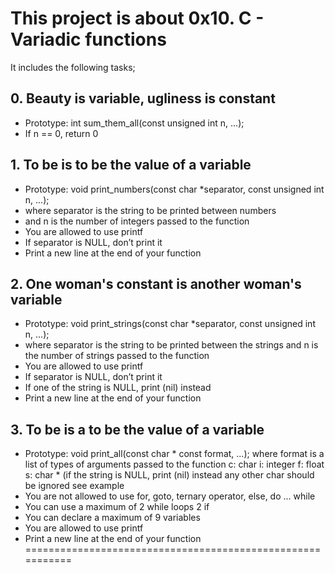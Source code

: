 # This project is about 0x10. C - Variadic functions

It includes the following tasks;

## 0. Beauty is variable, ugliness is constant
* Prototype: int sum_them_all(const unsigned int n, ...);
* If n == 0, return 0

## 1. To be is to be the value of a variable
* Prototype: void print_numbers(const char *separator, const unsigned int n, ...);
* where separator is the string to be printed between numbers
* and n is the number of integers passed to the function
* You are allowed to use printf
* If separator is NULL, don’t print it
* Print a new line at the end of your function

## 2. One woman's constant is another woman's variable
* Prototype: void print_strings(const char *separator, const unsigned int n, ...);
* where separator is the string to be printed between the strings
  and n is the number of strings passed to the function
* You are allowed to use printf
* If separator is NULL, don’t print it
* If one of the string is NULL, print (nil) instead
* Print a new line at the end of your function

## 3. To be is a to be the value of a variable
* Prototype: void print_all(const char * const format, ...);
  where format is a list of types of arguments passed to the function
   c: char
   i: integer
   f: float
   s: char * (if the string is NULL, print (nil) instead
   any other char should be ignored
   see example
* You are not allowed to use for, goto, ternary operator, else, do ... while
* You can use a maximum of
  2 while loops
  2 if
* You can declare a maximum of 9 variables
* You are allowed to use printf
* Print a new line at the end of your function
===========================================================
